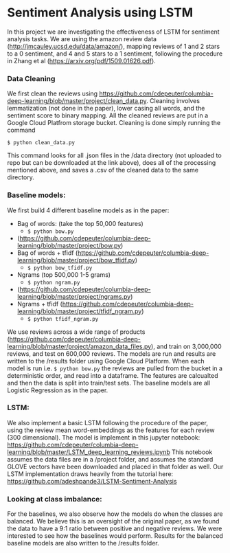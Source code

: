 # Sentiment Analysis using LSTM

In this project we are investigating the effectiveness of LSTM for sentiment analysis tasks. We are using the amazon review data (http://jmcauley.ucsd.edu/data/amazon/), mapping reviews of 1 and 2 stars to a 0 sentiment, and 4 and 5 stars to a 1 sentiment, following the procedure in Zhang et al (https://arxiv.org/pdf/1509.01626.pdf).

### Data Cleaning

We first clean the reviews using https://github.com/cdepeuter/columbia-deep-learning/blob/master/project/clean_data.py. Cleaning involves lemmatization (not done in the paper), lower casing all words, and the sentiment score to binary mapping. All the cleaned reviews are put in a Google Cloud Platfrom storage bucket. Cleaning is done simply running the command 

`$ python clean_data.py` 

This command looks for all .json files in the /data directory (not uploaded to repo but can be downloaded at the link above), does all of the processing mentioned above, and saves a .csv of the cleaned data to the same directory. 

### Baseline models:

We first build 4 different baseline models as in the paper:
* Bag of words: (take the top 50,000 features)
    - `$ python bow.py `
* (https://github.com/cdepeuter/columbia-deep-learning/blob/master/project/bow.py)
* Bag of words + tfidf (https://github.com/cdepeuter/columbia-deep-learning/blob/master/project/bow_tfidf.py)
    - `$ python bow_tfidf.py`
* Ngrams (top 500,000 1-5 grams)
    - `$ python ngram.py`
* (https://github.com/cdepeuter/columbia-deep-learning/blob/master/project/ngrams.py)
* Ngrams + tfidf (https://github.com/cdepeuter/columbia-deep-learning/blob/master/project/tfidf_ngram.py)
    - `$ python tfidf_ngram.py `

We use reviews across a wide range of products (https://github.com/cdepeuter/columbia-deep-learning/blob/master/project/amazon_data_files.py), and train on 3,000,000 reviews, and test on 600,000 reviews. The models are run and results are written to the /results folder using Google Cloud Platform. When each model is run i.e. `$ python bow.py` the reviews are pulled from the bucket in a deterministic order, and read into a dataframe. The features are calcualted and then the data is split into train/test sets. The baseline models are all Logistic Regression as in the paper.


### LSTM:

We also implement a basic LSTM following the procedure of the paper, using the review mean word-embeddings as the features for each review (300 dimensional). The model is implement in this jupyter notebook: https://github.com/cdepeuter/columbia-deep-learning/blob/master/LSTM_deep_learning_reviews.ipynb
This notebook assumes the data files are in a /project folder, and assumes the standard GLOVE vectors have been downloaded and placed in that folder as well. Our LSTM implementation draws heavily from the tutorial here: https://github.com/adeshpande3/LSTM-Sentiment-Analysis

### Looking at class imbalance:
For the baselines, we also observe how the models do when the classes are balanced. We believe this is an oversight of the original paper, as we found the data to have a 9:1 ratio between positive and negative reviews. We were interested to see how the baselines would perform. Results for the balanced baseline models are also written to the /results folder.


